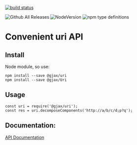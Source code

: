 [![build status](https://img.shields.io/travis/gratex/uri/gh-pages.svg?style=flat-square)](https://travis-ci.orgg/ratex/uri)

![Github All Releases](https://img.shields.io/github/downloads/gratex/uri/total.svg)
![NodeVersion](https://img.shields.io/node/v/@gjax/uri.svg)
![npm type definitions](https://img.shields.io/npm/types/@gjax/uri.svg)



# Convenient uri API


## Install
Node module, so use:

```
npm install --save @gjax/uri  
npm install --save @gjax/Uri  
```

## Usage

```
const uri = require('@gjax/uri');  
const res = uri.decomposeComponents('http://a/b/c/d;p?q');  
```

## Documentation:
[API Documentation](http://gratex.github.io/uri/doc/api/index.html)